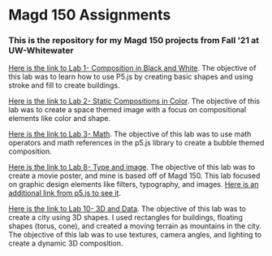 # Magd 150 Assignments 

### This is the repository for my Magd 150 projects from Fall '21 at UW-Whitewater

[Here is the link to Lab 1- Composition in Black and White](https://github.com/alyxcat/magd150assignments/tree/gh-pages/f21magd150lab01_Aberdeen). 
The objective of this lab was to learn how to use P5.js 
by creating basic shapes and using stroke and fill to create buildings. 

[Here is the link to Lab 2- Static Compositions in Color](https://github.com/alyxcat/magd150assignments/tree/gh-pages/f21magd150lab02_Aberdeen).
The objective of this lab was to create a space themed image 
with a focus on compositional elements like color and shape. 

[Here is the link to Lab 3- Math](https://github.com/alyxcat/magd150assignments/tree/gh-pages/f21magd150lab03_Aberdeen). The objective of this lab was to use math operators and math references in the p5.js 
library to create a bubble themed composition. 

[Here is the link to Lab 8- Type and image](https://github.com/alyxcat/magd150assignments/tree/gh-pages/f21magd150_lab08_Aberdeen). The objective of this lab was to create a movie poster, and mine is based off of Magd 150. This lab focused on graphic design elements like filters, typography, and images. [Here is an additional link from p5.js to see it](https://editor.p5js.org/alyxcat/full/GCQghRu7d).

[Here is the link to Lab 10- 3D and Data](https://github.com/alyxcat/magd150assignments/tree/gh-pages/f21magd150lab10_Aberdeen). The objective of this lab was to create a city using 3D shapes. I used rectangles
for buildings, floating shapes (torus, cone), and created a moving terrain as mountains in the city. 
The objective of this lab was to use textures, camera angles, and lighting to create a dynamic 3D composition.
